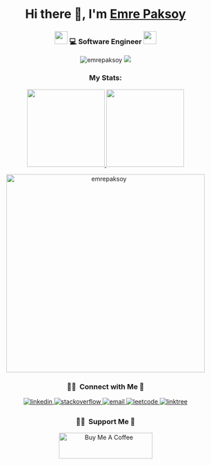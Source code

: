 

<div align="center">
   <h1>Hi there 👋, I'm <a href="www.linkedin.com/in/emrepaksoy">Emre Paksoy</a></h1>
</div>

<div align="center">
   <h3>
   <img src="https://media.giphy.com/media/WUlplcMpOCEmTGBtBW/giphy.gif" width="30">  
   💻 Software Engineer  <img src="https://media.giphy.com/media/WUlplcMpOCEmTGBtBW/giphy.gif" width="30">
   </h3>
   <div>
   <a><img src="https://komarev.com/ghpvc/?username=emrepaksoy&label=Profile%20views&color=5e30eb&style=flat" alt="emrepaksoy" /> </a>
   <a href="https://wakatime.com/@emrepaksoy"><img src=https://wakatime.com/badge/user/54bf0280-ca65-45a6-9be9-658a3aa7f667.svg /></a>
   </div>
   <h3 align="center">My Stats:</h3>
<a href="https://github.com/emrepaksoy">
  <img height="180em" src="https://github-readme-stats-eight-theta.vercel.app/api?username=emrepaksoy&show_icons=true&theme=algolia&include_all_commits=true&count_private=true"/>
  <img height="180em" src="https://github-readme-stats-eight-theta.vercel.app/api/top-langs/?username=emrepaksoy&layout=compact&langs_count=8&theme=algolia"/>
</a>
<p align="center" dir="auto"><a href="#"><img src="https://github-readme-streak-stats.herokuapp.com/?user=emrepaksoy&amp;theme=algolia" width="460em" alt="emrepaksoy" data-canonical-src="https://github-readme-streak-stats.herokuapp.com/?user=emrepaksoy&amp;theme=algolia" style="max-width: 100%;"></a></p>


### 🤝🏻 &nbsp;Connect with Me 🤝

<div align="center">
<a href="www.linkedin.com/in/emrepaksoy" target="_blank">
<img src="https://img.shields.io/badge/linkedin-%231E77B5.svg?&style=for-the-badge&logo=linkedin&logoColor=white" alt="linkedin" style="margin-bottom: 5px;" />
</a>
<a href="https://stackoverflow.com/users/14513798/emre-paksoy" target="_blank">
<img src="https://img.shields.io/badge/stackoverflow-%23F28032.svg?&style=for-the-badge&logo=stackoverflow&logoColor=white" alt="stackoverflow" style="margin-bottom: 5px;" />
</a>
<a href="mailto:emrepaksoy4@gmail.com" target="_blank">
<img src="https://img.shields.io/badge/email-%23D14836.svg?&style=for-the-badge&logo=gmail&logoColor=white" alt="email" style="margin-bottom: 5px;" />
</a>
<a href="https://leetcode.com/emrepaksoy" target="_blank">
  <img src="https://img.shields.io/badge/LeetCode-%23FFA116.svg?&style=for-the-badge&logo=leetcode&logoColor=white" alt="leetcode" style="margin-bottom: 5px;" />
</a>
<a href="https://linktr.ee/emre.paksoy" target="_blank">
  <img src="https://img.shields.io/badge/linktree-%23EE6C4D.svg?&style=for-the-badge&logo=linktree&logoColor=white" alt="linktree" style="margin-bottom: 5px;" />
</a>
   
 ### 🤝🏻 &nbsp;Support Me 🤝
<a href="https://buymeacoffee.com/emrepaksoy" target="_blank"><img src="https://cdn.buymeacoffee.com/buttons/v2/default-yellow.png" alt="Buy Me A Coffee" style="height: 60px !important;width: 217px !important;" ></a>
</div>
</div>
